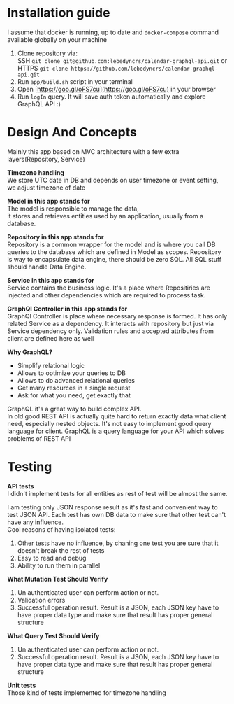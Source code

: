 # Installation guide
I assume that docker is running, up to date and ```docker-compose``` command available globally on your machine  
1. Clone repository via:  
  SSH ```git clone git@github.com:lebedyncrs/calendar-graphql-api.git``` or  
  HTTPS ```git clone https://github.com/lebedyncrs/calendar-graphql-api.git```
2. Run ```app/build.sh``` script in your terminal
3. Open [https://goo.gl/oFS7cu](https://goo.gl/oFS7cu) in your browser
4. Run ```logIn``` query. It will save auth token automatically and explore GraphQL API :)


# Design And Concepts
Mainly this app based on MVC architecture with a few extra layers(Repository, Service)

**Timezone handling**  
We store UTC date in DB and depends on user timezone or event setting, we adjust timezone of date

**Model in this app stands for**  
The model is responsible to manage the data,  
it stores and retrieves entities used by an application, usually from a database. 

**Repository in this app stands for**  
Repository is a common wrapper for the model and is where you call DB queries to the database which are defined in Model as scopes. Repository is way to encapsulate data engine, there should be zero SQL. All SQL stuff should handle Data Engine.

**Service in this app stands for**   
Service contains the business logic. It's a place where Repositiries are injected and other dependencies which are required to process task.

**GraphQl Controller in this app stands for**  
GraphQl Controller is place where necessary response is formed. It has only related Service as a dependency.
It interacts with repository but just via Service dependency only. Validation rules and accepted attributes from client are defined here as well


**Why GraphQL?**  
* Simplify relational logic
* Allows to optimize your queries to DB
* Allows to do advanced relational queries
* Get many resources in a single request
* Ask for what you need, get exactly that

GraphQL it's a great way to build complex API.  
In old good REST API is actually quite hard to return exactly data what client need, especially nested objects. 
It's not easy to implement good query language for client. 
GraphQL is a query language for your API which solves problems of REST API


# Testing
**API tests**  
I didn't implement tests for all entities as rest of test will be almost the same.  

I am testing only JSON response result as it's fast and convenient way to test JSON API.
Each test has own DB data to make sure that other test can't have any influence.   
Cool reasons of having isolated tests:
1. Other tests have no influence, by chaning one test you are sure that it doesn't break the rest of tests  
2. Easy to read and debug 
3. Ability to run them in parallel

**What Mutation Test Should Verify**
1. Un authenticated user can perform action or not.
2. Validation errors
3. Successful operation result. Result is a JSON, each JSON key have to have proper data type and make sure that result has proper general structure  

**What Query Test Should Verify**
1. Un authenticated user can perform action or not.
2. Successful operation result. Result is a JSON, each JSON key have to have proper data type and make sure that result has proper general structure

**Unit tests**  
Those kind of tests implemented for timezone handling